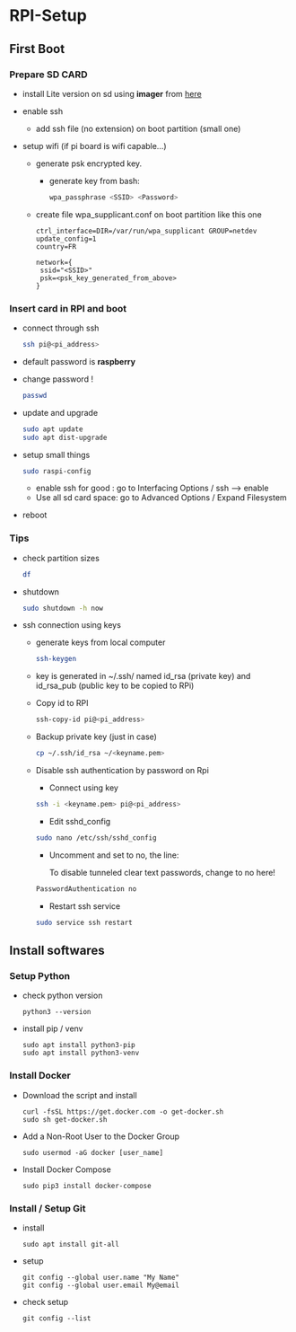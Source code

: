 # RPI-Setup

## First Boot

### Prepare SD CARD

- install Lite version on sd using **imager** from [here](https://www.raspberrypi.org/downloads/) 

- enable ssh
  
  - add ssh file (no extension) on boot partition (small one)
  
- setup wifi (if pi board is wifi capable...)

  - generate psk encrypted key.

    - generate key from bash: 

      ```bash
      wpa_passphrase <SSID> <Password>
      ```

  - create file wpa_supplicant.conf on boot partition like this one

    ```
    ctrl_interface=DIR=/var/run/wpa_supplicant GROUP=netdev
    update_config=1
    country=FR
    
    network={
     ssid="<SSID>"
     psk=<psk_key_generated_from_above>
    }
    ```

### Insert card in RPI and boot

- connect through ssh

  ```bash
  ssh pi@<pi_address>
  ```

- default password is **raspberry**

- change password !

  ```bash
  passwd
  ```

- update and upgrade

  ```bash
  sudo apt update
  sudo apt dist-upgrade
  ```

- setup small things

  ```bash
  sudo raspi-config
  ```

  - enable ssh for good : go to Interfacing Options / ssh --> enable
  - Use all sd card space: go to Advanced Options / Expand Filesystem

- reboot

### Tips

- check partition sizes

  ```bash
  df
  ```

- shutdown

  ```bash
  sudo shutdown -h now
  ```
  
- ssh connection using keys

  - generate keys from local computer

    ```bash
    ssh-keygen
    ```

  - key is generated in ~/.ssh/ named id_rsa (private key) and id_rsa_pub (public key to be copied to RPi)

  - Copy id to RPI

    ```bash
    ssh-copy-id pi@<pi_address>
    ```

  - Backup private key (just in case)

    ```bash
    cp ~/.ssh/id_rsa ~/<keyname.pem>
    ```

  - Disable ssh authentication by password on Rpi

    - Connect using key

    ```bash
    ssh -i <keyname.pem> pi@<pi_address>
    ```

    - Edit sshd_config

    ```bash
    sudo nano /etc/ssh/sshd_config
    ```

    - Uncomment and set to no, the line:

      To disable tunneled clear text passwords, change to no here!

    ```bash
    PasswordAuthentication no
    ```

    - Restart ssh service

    ```bash
    sudo service ssh restart
    ```

## Install softwares

### Setup Python

- check python version

  ```
  python3 --version
  ```

- install pip / venv

  ```
  sudo apt install python3-pip
  sudo apt install python3-venv
  ```

### Install Docker

- Download the script and install

  ```
  curl -fsSL https://get.docker.com -o get-docker.sh
  sudo sh get-docker.sh
  ```

- Add a Non-Root User to the Docker Group

  ```
  sudo usermod -aG docker [user_name]
  ```
  
- Install Docker Compose

  ```
  sudo pip3 install docker-compose
  ```

### Install / Setup Git

- install

  ```
  sudo apt install git-all
  ```

- setup

  ```
  git config --global user.name "My Name"
  git config --global user.email My@email
  ```

- check setup

  ```
  git config --list
  ```

  

